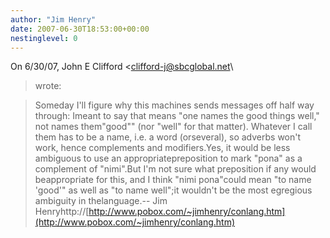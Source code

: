 ```yaml
---
author: "Jim Henry"
date: 2007-06-30T18:53:00+00:00
nestinglevel: 0
---
```

On 6/30/07, John E Clifford <[clifford-j@sbcglobal.net](mailto://clifford-j@sbcglobal.net)\
> wrote:

> Someday I'll figure why this machines sends messages off half way through:
> Imeant to say that means "one names the good things well," not names them"good"" (nor "well" for
> that matter). Whatever I call them has to be a name, i.e. a word (orseveral), so adverbs won't
> work, hence complements and modifiers.Yes, it would be less ambiguous to use an appropriatepreposition to mark "pona" as a complement of "nimi".But I'm not sure what preposition if any would beappropriate for this, and I think "nimi pona"could mean "to name 'good'" as well as "to name well";it wouldn't be the most egregious ambiguity in thelanguage.--
Jim Henryhttp://[http://www.pobox.com/~jimhenry/conlang.htm](http://www.pobox.com/~jimhenry/conlang.htm)